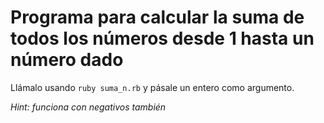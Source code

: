 # Programa para calcular la suma de todos los números desde 1 hasta un número dado

Llámalo usando `ruby suma_n.rb` y pásale un entero como argumento.

*Hint: funciona con negativos también*